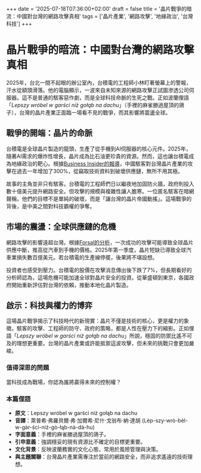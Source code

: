 +++
date = '2025-07-18T07:36:00+02:00'
draft = false
title = '晶片戰爭的暗流：中國對台灣的網路攻擊真相'
tags = ['晶片產業', '網路攻擊', '地緣政治', '台灣科技']
+++

# 晶片戰爭的暗流：中國對台灣的網路攻擊真相

2025年，台北一間不起眼的辦公室內，台積電的工程師小林盯著螢幕上的警報，汗水從額頭滑落。他的電腦顯示，一波來自未知來源的網路攻擊正試圖滲透公司伺服器。這不是普通的駭客惡作劇，而是全球科技命脈的生死之戰。正如波蘭俚語「*Lepszy wróbel w garści niż gołąb na dachu*」（手裡的麻雀勝過屋頂的鴿子），台灣的晶片產業正面臨一場看不見的戰爭，而其影響將震盪全球。

## 戰爭的開端：晶片的命脈

台積電是全球晶片製造的龍頭，生產了從手機到AI伺服器的核心元件。2025年，隨著AI需求的爆炸性增長，晶片成為比石油更珍貴的資源。然而，這也讓台積電成為地緣政治的靶心。根據[Business Insider的報導](https://businessinsider.com.pl/wiadomosci/chinscy-hakerzy-nasilaja-ataki-na-tajwan-celem-kluczowe-obszary-gospodarki/8e5cy4g)，中國駭客對台灣晶片產業的攻擊在過去一年增加了300%，從竊取技術資料到破壞供應鏈，無所不用其極。

故事的主角並非只有駭客。台積電的工程師們日以繼夜地加固防火牆，政府則投入數十億美元提升網路安全。但攻擊的規模與複雜性讓人膽寒。一位匿名駭客在暗網聲稱，他們的目標不是單純的破壞，而是「讓台灣的晶片帝國動搖」。這場戰爭的背後，是中美之間對科技霸權的爭奪。

## 市場的震盪：全球供應鏈的危機

網路攻擊的影響遠超台灣。根據[Forsal的分析](https://forsal.pl/swiat/chiny/artykuly/9842551,tajwan-na-celowniku-chin-cyberataki-na-najwazniejszy-przemysl-w-kraju.html)，一次成功的攻擊可能導致全球晶片供應中斷，推高從汽車到手機的價格。2025年第一季度，晶片短缺已導致全球汽車業損失數百億美元。若台積電的生產線停擺，後果將不堪設想。

投資者也感受到壓力。台積電的股價在攻擊消息傳出後下跌了7%，但長期看好的分析師認為，這場危機可能加速全球對晶片安全的投資。從華盛頓到東京，各國政府開始重新評估對台灣的依賴，推動本地化晶片製造。

## 啟示：科技與權力的博弈

這場晶片戰爭揭示了科技時代的新現實：晶片不僅是技術的核心，更是權力的象徵。駭客的攻擊、工程師的防守、政府的策略，都是人性在壓力下的縮影。正如俚語「*Lepszy wróbel w garści niż gołąb na dachu*」所說，穩固的防禦比遙不可及的理想更重要。台灣的晶片產業或許能抵禦這波攻擊，但未來的挑戰只會更加嚴峻。

### 值得深思的問題

當科技成為戰場，你認為誰將贏得未來的控制權？

### 本篇俚語

- **原文**：Lepszy wróbel w garści niż gołąb na dachu  
- **音譯**：萊普希·弗羅貝爾·弗·加爾希·尼什·戈翁布·納·達胡 (Lèp-szy-wrò-bèl-w-gàr-ści-niż-gò-łąb-nà-dà-hu)  
- **字面意義**：手裡的麻雀勝過屋頂的鴿子。  
- **引申意義**：強調穩妥的現有資源比不確定的目標更重要。  
- **文化背景**：反映波蘭務實的文化心態，常用於風險管理與決策。  
- **與主題關聯**：台灣晶片產業需專注於當前的網路安全，而非追求遙遠的技術理想。
